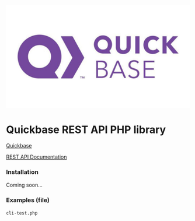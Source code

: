 ![Logo](https://raw.githubusercontent.com/eskrano/PHP-Quickbase-REST-API/master/logo.png "QB Logo")

# Quickbase REST API PHP library

[Quickbase](https://quickbase.com)

[REST API Documentation](https://developer.quickbase.com/)

### Installation

Coming soon...

### Examples (file)
``
cli-test.php
``